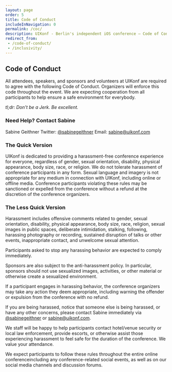 ```yaml
---
layout: page
order: 5
title: Code of Conduct
includeInNavigation: 0
permalink: /coc/
description: UIKonf - Berlin's independent iOS conference – Code of Conduct
redirect_from:
 - /code-of-conduct/
 - /inclusivity/
---
```


## Code of Conduct

All attendees, speakers, and sponsors and volunteers at UIKonf are required to agree with the following Code of Conduct. Organizers will enforce this code throughout the event. We are expecting cooperation from all participants to help ensure a safe environment for everybody.

*tl;dr: Don’t be a Jerk. Be excellent.*

### Need Help? Contact Sabine

Sabine Geithner Twitter: [@sabinegeithner](http://twitter.com/sabinegeithner) Email: sabine@uikonf.com

### The Quick Version

UIKonf is dedicated to providing a harassment-free conference experience for everyone, regardless of gender, sexual orientation, disability, physical appearance, body size, race, or religion. We do not tolerate harassment of conference participants in any form. Sexual language and imagery is not appropriate for any medium in connection with UIKonf, including online or offline media. Conference participants violating these rules may be sanctioned or expelled from the conference without a refund at the discretion of the conference organizers.

### The Less Quick Version

Harassment includes offensive comments related to gender, sexual orientation, disability, physical appearance, body size, race, religion, sexual images in public spaces, deliberate intimidation, stalking, following, harassing photography or recording, sustained disruption of talks or other events, inappropriate contact, and unwelcome sexual attention.

Participants asked to stop any harassing behavior are expected to comply immediately.

Sponsors are also subject to the anti-harassment policy. In particular, sponsors should not use sexualized images, activities, or other material or otherwise create a sexualized environment.

If a participant engages in harassing behavior, the conference organizers may take any action they deem appropriate, including warning the offender or expulsion from the conference with no refund.

If you are being harassed, notice that someone else is being harassed, or have any other concerns, please contact Sabine immediately via [@sabinegeithner](http://twitter.com/sabinegeithner) or sabine@uikonf.com.

We staff will be happy to help participants contact hotel/venue security or local law enforcement, provide escorts, or otherwise assist those experiencing harassment to feel safe for the duration of the conference. We value your attendance.

We expect participants to follow these rules throughout the entire online conferenceincluding any conference-related social events, as well as on our social media channels and discussion forums.
